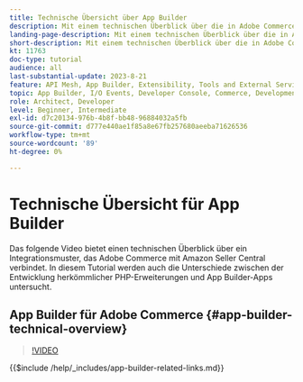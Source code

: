 ```yaml
---
title: Technische Übersicht über App Builder
description: Mit einem technischen Überblick über die in Adobe Commerce verwendete Adobe Developer App Builder
landing-page-description: Mit einem technischen Überblick über die in Adobe Commerce verwendete Adobe Developer App Builder
short-description: Mit einem technischen Überblick über die in Adobe Commerce verwendete Adobe Developer App Builder
kt: 11763
doc-type: tutorial
audience: all
last-substantial-update: 2023-8-21
feature: API Mesh, App Builder, Extensibility, Tools and External Services, Backend Development
topic: App Builder, I/O Events, Developer Console, Commerce, Development, Integrations
role: Architect, Developer
level: Beginner, Intermediate
exl-id: d7c20134-976b-4b8f-bb48-96884032a5fb
source-git-commit: d777e440ae1f85a8e67fb257680aeeba71626536
workflow-type: tm+mt
source-wordcount: '89'
ht-degree: 0%

---
```


# Technische Übersicht für App Builder

Das folgende Video bietet einen technischen Überblick über ein Integrationsmuster, das Adobe Commerce mit Amazon Seller Central verbindet. In diesem Tutorial werden auch die Unterschiede zwischen der Entwicklung herkömmlicher PHP-Erweiterungen und App Builder-Apps untersucht.


## App Builder für Adobe Commerce {#app-builder-technical-overview}

>[!VIDEO](https://video.tv.adobe.com/v/3413512?quality=12&learn=on)

{{$include /help/_includes/app-builder-related-links.md}}
